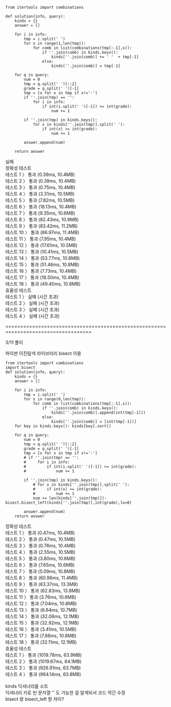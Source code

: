 ```
from itertools import combinations

def solution(info, query):
    kinds = {}
    answer = []

    for i in info:
        tmp = i.split(' ')
        for x in range(1,len(tmp)):
            for comb in list(combinations(tmp[:-1],x)):
                if ''.join(comb) in kinds.keys():
                    kinds[''.join(comb)] += ' '  + tmp[-1]
                else:
                    kinds[''.join(comb)] = tmp[-1]
                    
    for q in query:
        num = 0
        tmp = q.split(' ')[::2]
        grade = q.split(' ')[-1]
        tmp = [x for x in tmp if x!='-']
        if ''.join(tmp) == '':
            for i in info:
                if int(i.split(' ')[-1]) >= int(grade):
                    num += 1

        if ''.join(tmp) in kinds.keys():
            for x in kinds[''.join(tmp)].split(' '):
                if int(x) >= int(grade):
                    num += 1

        answer.append(num)
    
    return answer
```
실패<br>
정확성  테스트<br>
테스트 1 〉	통과 (0.39ms, 10.4MB)<br>
테스트 2 〉	통과 (0.39ms, 10.4MB)<br>
테스트 3 〉	통과 (0.75ms, 10.4MB)<br>
테스트 4 〉	통과 (3.31ms, 10.5MB)<br>
테스트 5 〉	통과 (7.82ms, 10.5MB)<br>
테스트 6 〉	통과 (18.13ms, 10.4MB)<br>
테스트 7 〉	통과 (9.35ms, 10.6MB)<br>
테스트 8 〉	통과 (82.43ms, 10.9MB)<br>
테스트 9 〉	통과 (83.42ms, 11.2MB)<br>
테스트 10 〉	통과 (86.97ms, 11.4MB)<br>
테스트 11 〉	통과 (7.95ms, 10.4MB)<br>
테스트 12 〉	통과 (17.61ms, 10.5MB)<br>
테스트 13 〉	통과 (10.41ms, 10.5MB)<br>
테스트 14 〉	통과 (53.77ms, 10.8MB)<br>
테스트 15 〉	통과 (51.46ms, 10.8MB)<br>
테스트 16 〉	통과 (7.73ms, 10.4MB)<br>
테스트 17 〉	통과 (18.50ms, 10.4MB)<br>
테스트 18 〉	통과 (49.40ms, 10.8MB)<br>
효율성  테스트<br>
테스트 1 〉	실패 (시간 초과)<br>
테스트 2 〉	실패 (시간 초과)<br>
테스트 3 〉	실패 (시간 초과)<br>
테스트 4 〉	실패 (시간 초과)<br>


===================================================================================

3/11 풀이 

파이썬 이진탐색 라이브러리 bisect 이용

```
from itertools import combinations
import bisect
def solution(info, query):
    kinds = {}
    answer = []

    for i in info:
        tmp = i.split(' ')
        for x in range(0,len(tmp)):
            for comb in list(combinations(tmp[:-1],x)):
                if ''.join(comb) in kinds.keys():
                    kinds[''.join(comb)].append(int(tmp[-1]))
                else:
                    kinds[''.join(comb)] = [int(tmp[-1])]
    for key in kinds.keys(): kinds[key].sort()
    
    for q in query:
        num = 0
        tmp = q.split(' ')[::2]
        grade = q.split(' ')[-1]
        tmp = [x for x in tmp if x!='-']
        # if ''.join(tmp) == '':
        #     for i in info:
        #         if int(i.split(' ')[-1]) >= int(grade):
        #             num += 1

        if ''.join(tmp) in kinds.keys():
            # for x in kinds[''.join(tmp)].split(' '):
            #     if int(x) >= int(grade):
            #         num += 1
            num += len(kinds[''.join(tmp)])-bisect.bisect_left(kinds[''.join(tmp)],int(grade),lo=0)

        answer.append(num)
    return answer
```
정확성  테스트<br>
테스트 1 〉	통과 (0.47ms, 10.4MB)<br>
테스트 2 〉	통과 (0.47ms, 10.5MB)<br>
테스트 3 〉	통과 (0.76ms, 10.4MB)<br>
테스트 4 〉	통과 (2.55ms, 10.5MB)<br>
테스트 5 〉	통과 (3.80ms, 10.6MB)<br>
테스트 6 〉	통과 (7.65ms, 10.6MB)<br>
테스트 7 〉	통과 (5.09ms, 10.8MB)<br>
테스트 8 〉	통과 (60.96ms, 11.4MB)<br>
테스트 9 〉	통과 (63.37ms, 13.3MB)<br>
테스트 10 〉	통과 (62.83ms, 13.8MB)<br>
테스트 11 〉	통과 (3.76ms, 10.6MB)<br>
테스트 12 〉	통과 (7.04ms, 10.8MB)<br>
테스트 13 〉	통과 (6.64ms, 10.7MB)<br>
테스트 14 〉	통과 (32.06ms, 12.1MB)<br>
테스트 15 〉	통과 (32.92ms, 12.1MB)<br>
테스트 16 〉	통과 (3.41ms, 10.5MB)<br>
테스트 17 〉	통과 (7.86ms, 10.8MB)<br>
테스트 18 〉	통과 (32.11ms, 12.1MB)<br>
효율성  테스트<br>
테스트 1 〉	통과 (1019.78ms, 63.9MB)<br>
테스트 2 〉	통과 (1019.67ms, 64.1MB)<br>
테스트 3 〉	통과 (926.91ms, 63.7MB)<br>
테스트 4 〉	통과 (964.14ms, 63.8MB)<br>
<br>
kinds 딕셔너리를 소트 <br>
딕셔너리 키로 빈 문자열 '' 도 가능한 걸 알게되서 코드 약간 수정 <br>
bisect 랑 bisect_left 뭔 차이?
